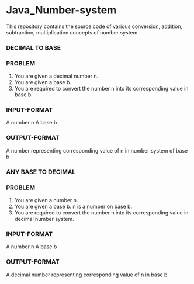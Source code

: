 # Java_Number-system
This repository contains the source code of various conversion, addition, subtraction, multiplication concepts of number system

### DECIMAL TO BASE
### PROBLEM
1. You are given a decimal number n.
2. You are given a base b.
3. You are required to convert the number n into its corresponding value in base b.
### INPUT-FORMAT
A number n
A base b
### OUTPUT-FORMAT 
A number representing corresponding value of n in number system of base b
### ANY BASE TO DECIMAL
### PROBLEM
1. You are given a number n.
2. You are given a base b. n is a number on base b.
3. You are required to convert the number n into its corresponding value in decimal number system.
### INPUT-FORMAT
A number n
A base b
### OUTPUT-FORMAT 
A decimal number representing corresponding value of n in base b.

